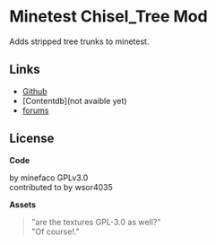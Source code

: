 # Minetest Chisel_Tree Mod

Adds stripped tree trunks to minetest.

## Links 

* [Github](https://github.com/minefaco/chisel_tree)
* [Contentdb](not avaible yet)
* [forums](https://forum.minetest.net/viewtopic.php?p=383571#p383571)

## License

__Code__

by minefaco GPLv3.0  
contributed to by wsor4035

__Assets__

> "are the textures GPL-3.0 as well?"  
> "Of course!."
